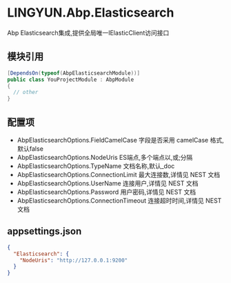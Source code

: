 # LINGYUN.Abp.Elasticsearch

Abp Elasticsearch集成,提供全局唯一IElasticClient访问接口

## 模块引用


```csharp
[DependsOn(typeof(AbpElasticsearchModule))]
public class YouProjectModule : AbpModule
{
  // other
}
```

## 配置项

*	AbpElasticsearchOptions.FieldCamelCase      字段是否采用 camelCase 格式, 默认false
*	AbpElasticsearchOptions.NodeUris            ES端点,多个端点以,或;分隔
*	AbpElasticsearchOptions.TypeName            文档名称,默认_doc
*	AbpElasticsearchOptions.ConnectionLimit     最大连接数,详情见 NEST 文档
*	AbpElasticsearchOptions.UserName            连接用户,详情见 NEST 文档
*	AbpElasticsearchOptions.Password            用户密码,详情见 NEST 文档
*	AbpElasticsearchOptions.ConnectionTimeout   连接超时时间,详情见 NEST 文档

## appsettings.json

```json
{
  "Elasticsearch": {
    "NodeUris": "http://127.0.0.1:9200"
  }
}

```